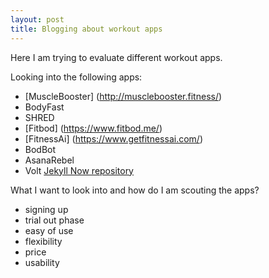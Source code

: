 ```yaml
---
layout: post
title: Blogging about workout apps
---
```


Here I am trying to evaluate different workout apps.


Looking into the following apps:
- [MuscleBooster] (http://musclebooster.fitness/)
- BodyFast
- SHRED
- [Fitbod] (https://www.fitbod.me/)
- [FitnessAi] (https://www.getfitnessai.com/)
- BodBot
- AsanaRebel
- Volt
[Jekyll Now repository](https://github.com/barryclark/jekyll-now)

What I want to look into and how do I am scouting the apps?
- signing up
- trial out phase
- easy of use
- flexibility
- price
- usability
